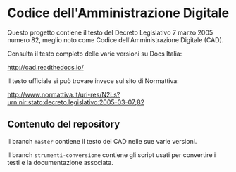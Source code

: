 # Codice dell'Amministrazione Digitale

Questo progetto contiene il testo del Decreto
Legislativo 7 marzo 2005 numero 82, meglio noto come Codice
dell'Amministrazione Digitale (CAD).

Consulta il testo completo delle varie versioni su Docs Italia:

http://cad.readthedocs.io/

Il testo ufficiale si può trovare invece sul sito di Normattiva:

http://www.normattiva.it/uri-res/N2Ls?urn:nir:stato:decreto.legislativo:2005-03-07;82

## Contenuto del repository

Il branch `master` contiene il testo del CAD nelle sue varie versioni.

Il branch `strumenti-conversione` contiene gli script usati per convertire i testi e la documentazione associata. 
